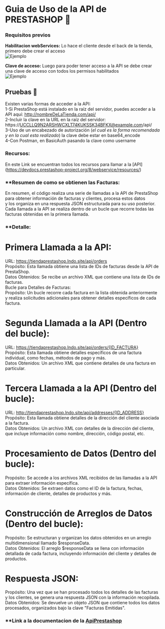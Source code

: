 # Guia de Uso de la API de PRESTASHOP  :floppy_disk:
 

 ### Requisitos previos <br>
 **Habilitacion webServices:** Lo hace el cliente desde el back de la tienda, primero debe crear el acceso <br>
 ![Ejemplo](https://devdocs.prestashop-project.org/8/webservice/img/enable_webservice.png)<br>

 **Clave de acceso:** Luego para poder tener acceso a la API se debe crear una clave de acceso con todos los permisos habilitados <br>
 ![Ejemplo](https://devdocs.prestashop-project.org/8/webservice/img/create_access_key.png)<br>


## Pruebas :electric_plug:
Existen varias formas de acceder a la API:<br>
1-Si PrestaShop está instalado en la raíz del servidor, puedes acceder a la API aquí: http://nombreDeLaTienda.com/api/<br>
2-Incluir la clave en la URL en la raíz del servidor: https://UCCLLQ9N2ARSHWCXLT74KUKSSK34BFKX@example.com/api/<br>
3-Uso de un encabezado de autorización (*el cual es la forma recomendada y en la cual esta realizado*) la clave debe estar en base64_encode<br>
4-Con Postman, en BasicAuth pasando la clave como username<br>

 ### **Recursos:**<br> 
 En este Link se encuentran todos los recursos para llamar a la [API] (https://devdocs.prestashop-project.org/8/webservice/resources/) <br>


### **Resumen de como se obtienen las Facturas: <br>
En resumen, el código realiza una serie de llamadas a la API de PrestaShop para obtener información de facturas y clientes, procesa estos datos<br>
 y los organiza en una respuesta JSON estructurada para su uso posterior. Cada llamada a la API se realiza dentro de un bucle que recorre todas las<br>
facturas obtenidas en la primera llamada. <br>

### **Detalle: <br>
# **Primera Llamada a la API:**<br>
URL: https://tiendaprestashop.lndo.site/api/orders<br>
Propósito: Esta llamada obtiene una lista de IDs de facturas desde la API de PrestaShop.<br>
Datos Obtenidos: Se recibe un archivo XML que contiene una lista de IDs de facturas.<br>
Bucle para Detalles de Facturas:<br>
Propósito: Un bucle recorre cada factura en la lista obtenida anteriormente y realiza solicitudes adicionales para obtener detalles específicos de cada factura.<br>


# **Segunda Llamada a la API (Dentro del bucle):**<br>
URL: https://tiendaprestashop.lndo.site/api/orders/{ID_FACTURA}<br>
Propósito: Esta llamada obtiene detalles específicos de una factura individual, como fechas, métodos de pago y más.<br>
Datos Obtenidos: Un archivo XML que contiene detalles de una factura en particular.<br>

# **Tercera Llamada a la API (Dentro del bucle):**<br>
URL: http://tiendaprestashop.lndo.site/api/addresses/{ID_ADDRESS}<br>
Propósito: Esta llamada obtiene detalles de la dirección del cliente asociada a la factura.<br>
Datos Obtenidos: Un archivo XML con detalles de la dirección del cliente, que incluye información como nombre, dirección, código postal, etc.<br>

# **Procesamiento de Datos (Dentro del bucle):**<br>
Propósito: Se accede a los archivos XML recibidos de las llamadas a la API para extraer información específica.<br>
Datos Obtenidos: Se extraen datos como el ID de la factura, fechas, información de cliente, detalles de productos y más.<br>

# **Construcción de Arreglos de Datos (Dentro del bucle):**<br>
Propósito: Se estructuran y organizan los datos obtenidos en un arreglo multidimensional llamado $responseData.<br>
Datos Obtenidos: El arreglo $responseData se llena con información detallada de cada factura, incluyendo información del cliente y detalles de productos.<br>

# **Respuesta JSON:**<br>
Propósito: Una vez que se han procesado todos los detalles de las facturas y los clientes, se genera una respuesta JSON con la información recopilada.<br>
Datos Obtenidos: Se devuelve un objeto JSON que contiene todos los datos procesados, organizados bajo la clave "Facturas Emitidas".<br>


### **Link a la documentacion de la [ApiPrestashop](https://api.contasimple.com/swagger/ui/index)<br>
